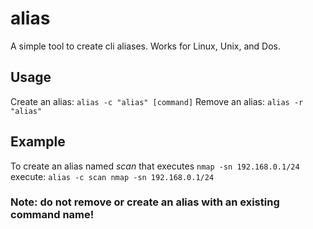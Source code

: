 # alias
A simple tool to create cli aliases. Works for Linux, Unix, and Dos.

## Usage
Create an alias: ```alias -c "alias" [command]```
Remove an alias: ```alias -r "alias"```

## Example
To create an alias named *scan* that executes ```nmap -sn 192.168.0.1/24```
<br>
execute: ```alias -c scan nmap -sn 192.168.0.1/24```
<br>
### Note: do not remove or create an alias with an existing command name!
